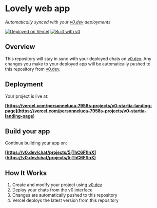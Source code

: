 # Lovely web app

*Automatically synced with your [v0.dev](https://v0.dev) deployments*

[![Deployed on Vercel](https://img.shields.io/badge/Deployed%20on-Vercel-black?style=for-the-badge&logo=vercel)](https://vercel.com/personneluca-7958s-projects/v0-startia-landing-page)
[![Built with v0](https://img.shields.io/badge/Built%20with-v0.dev-black?style=for-the-badge)](https://v0.dev/chat/projects/5jThC6FfInX)

## Overview

This repository will stay in sync with your deployed chats on [v0.dev](https://v0.dev).
Any changes you make to your deployed app will be automatically pushed to this repository from [v0.dev](https://v0.dev).

## Deployment

Your project is live at:

**[https://vercel.com/personneluca-7958s-projects/v0-startia-landing-page](https://vercel.com/personneluca-7958s-projects/v0-startia-landing-page)**

## Build your app

Continue building your app on:

**[https://v0.dev/chat/projects/5jThC6FfInX](https://v0.dev/chat/projects/5jThC6FfInX)**

## How It Works

1. Create and modify your project using [v0.dev](https://v0.dev)
2. Deploy your chats from the v0 interface
3. Changes are automatically pushed to this repository
4. Vercel deploys the latest version from this repository